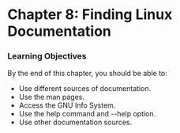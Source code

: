 # Chapter 8: Finding Linux Documentation #

### Learning Objectives ###

By the end of this chapter, you should be able to:

* Use different sources of documentation.
* Use the man pages.
* Access the GNU Info System.
* Use the help command and --help option.
* Use other documentation sources.

